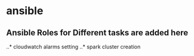 # ansible

## Ansible Roles for Different tasks are added here

..* cloudwatch alarms setting 
..* spark cluster creation
